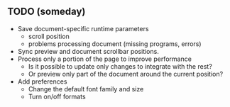 ## TODO (someday)

* Save document-specific runtime parameters
  - scroll position
  - problems processing document (missing programs, errors)
* Sync preview and document scrollbar positions.
* Process only a portion of the page to improve performance
  - Is it possible to update only changes to integrate with the rest?
  - Or preview only part of the document around the current position?
* Add preferences
  - Change the default font family and size
  - Turn on/off formats
